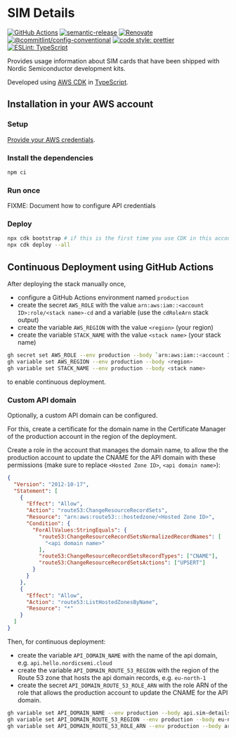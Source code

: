 # SIM Details

[![GitHub Actions](https://github.com/bifravst/sim-details/workflows/Test%20and%20Release/badge.svg)](https://github.com/bifravst/sim-details/actions/workflows/test-and-release.yaml)
[![semantic-release](https://img.shields.io/badge/%20%20%F0%9F%93%A6%F0%9F%9A%80-semantic--release-e10079.svg)](https://github.com/semantic-release/semantic-release)
[![Renovate](https://img.shields.io/badge/renovate-enabled-brightgreen.svg)](https://renovatebot.com)
[![@commitlint/config-conventional](https://img.shields.io/badge/%40commitlint-config--conventional-brightgreen)](https://github.com/conventional-changelog/commitlint/tree/master/@commitlint/config-conventional)
[![code style: prettier](https://img.shields.io/badge/code_style-prettier-ff69b4.svg)](https://github.com/prettier/prettier/)
[![ESLint: TypeScript](https://img.shields.io/badge/ESLint-TypeScript-blue.svg)](https://github.com/typescript-eslint/typescript-eslint)

Provides usage information about SIM cards that have been shipped with Nordic
Semiconductor development kits.

Developed using [AWS CDK](https://aws.amazon.com/cdk) in
[TypeScript](https://www.typescriptlang.org/).

## Installation in your AWS account

### Setup

[Provide your AWS credentials](https://docs.aws.amazon.com/cli/latest/userguide/cli-chap-authentication.html).

### Install the dependencies

```bash
npm ci
```

### Run once

FIXME: Document how to configure API credentials

### Deploy

```bash
npx cdk bootstrap # if this is the first time you use CDK in this account
npx cdk deploy --all
```

## Continuous Deployment using GitHub Actions

After deploying the stack manually once,

- configure a GitHub Actions environment named `production`
- create the secret `AWS_ROLE` with the value
  `arn:aws:iam::<account ID>:role/<stack name>-cd` and a variable (use the
  `cdRoleArn` stack output)
- create the variable `AWS_REGION` with the value `<region>` (your region)
- create the variable `STACK_NAME` with the value `<stack name>` (your stack
  name)

```bash
gh secret set AWS_ROLE --env production --body `arn:aws:iam::<account ID>:role/<stack name>-cd`
gh variable set AWS_REGION --env production --body <region>
gh variable set STACK_NAME --env production --body <stack name>
```

to enable continuous deployment.

### Custom API domain

Optionally, a custom API domain can be configured.

For this, create a certificate for the domain name in the Certificate Manager of
the production account in the region of the deployment.

Create a role in the account that manages the domain name, to allow the the
production account to update the CNAME for the API domain with these permissions
(make sure to replace `<Hosted Zone ID>`, `<api domain name>`):

```json
{
  "Version": "2012-10-17",
  "Statement": [
    {
      "Effect": "Allow",
      "Action": "route53:ChangeResourceRecordSets",
      "Resource": "arn:aws:route53:::hostedzone/<Hosted Zone ID>",
      "Condition": {
        "ForAllValues:StringEquals": {
          "route53:ChangeResourceRecordSetsNormalizedRecordNames": [
            "<api domain name>"
          ],
          "route53:ChangeResourceRecordSetsRecordTypes": ["CNAME"],
          "route53:ChangeResourceRecordSetsActions": ["UPSERT"]
        }
      }
    },
    {
      "Effect": "Allow",
      "Action": "route53:ListHostedZonesByName",
      "Resource": "*"
    }
  ]
}
```

Then, for continuous deployment:

- create the variable `API_DOMAIN_NAME` with the name of the api domain, e.g.
  `api.hello.nordicsemi.cloud`
- create the variable `API_DOMAIN_ROUTE_53_REGION` with the region of the Route
  53 zone that hosts the api domain records, e.g. `eu-north-1`
- create the secret `API_DOMAIN_ROUTE_53_ROLE_ARN` with the role ARN of the role
  that allows the production account to update the CNAME for the API domain.

```bash
gh variable set API_DOMAIN_NAME --env production --body api.sim-details.nordicsemi.cloud
gh variable set API_DOMAIN_ROUTE_53_REGION --env production --body eu-north-1
gh variable set API_DOMAIN_ROUTE_53_ROLE_ARN --env production --body arn:aws:iam::<account ID>:role/<role name>
```
